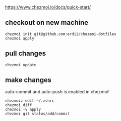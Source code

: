 

https://www.chezmoi.io/docs/quick-start/

## checkout on new machine

```
chezmoi init git@github.com:erdii/chezmoi-dotfiles
chezmoi apply
```

## pull changes

```
chezmoi update
```

## make changes

auto-commit and auto-push is enabled in chezmoi!

```
chezmoiz edit ~/.zshrc
chezmoi diff
chezmoi -v apply
chezmoi git status/add/commit
```
